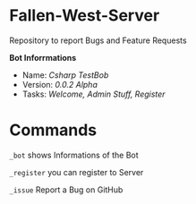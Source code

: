# Fallen-West-Server
Repository to report Bugs and Feature Requests

**Bot Inforrmations**
- Name: *Csharp TestBob*
- Version: *0.0.2 Alpha*
- Tasks: *Welcome, Admin Stuff, Register*

<h1>Commands</h1>
  <code>_bot</code> shows Informations of the Bot
  
  <code>_register</code> you can register to Server
  
  <code>_issue</code> Report a Bug on GitHub
